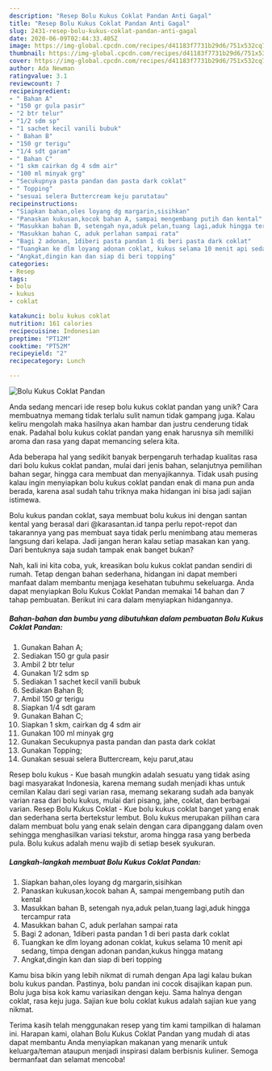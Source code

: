 ```yaml
---
description: "Resep Bolu Kukus Coklat Pandan Anti Gagal"
title: "Resep Bolu Kukus Coklat Pandan Anti Gagal"
slug: 2431-resep-bolu-kukus-coklat-pandan-anti-gagal
date: 2020-06-09T02:44:33.405Z
image: https://img-global.cpcdn.com/recipes/d41183f7731b29d6/751x532cq70/bolu-kukus-coklat-pandan-foto-resep-utama.jpg
thumbnail: https://img-global.cpcdn.com/recipes/d41183f7731b29d6/751x532cq70/bolu-kukus-coklat-pandan-foto-resep-utama.jpg
cover: https://img-global.cpcdn.com/recipes/d41183f7731b29d6/751x532cq70/bolu-kukus-coklat-pandan-foto-resep-utama.jpg
author: Ada Newman
ratingvalue: 3.1
reviewcount: 7
recipeingredient:
- " Bahan A"
- "150 gr gula pasir"
- "2 btr telur"
- "1/2 sdm sp"
- "1 sachet kecil vanili bubuk"
- " Bahan B"
- "150 gr terigu"
- "1/4 sdt garam"
- " Bahan C"
- "1 skm cairkan dg 4 sdm air"
- "100 ml minyak grg"
- "Secukupnya pasta pandan dan pasta dark coklat"
- " Topping"
- "sesuai selera Buttercream keju parutatau"
recipeinstructions:
- "Siapkan bahan,oles loyang dg margarin,sisihkan"
- "Panaskan kukusan,kocok bahan A, sampai mengembang putih dan kental"
- "Masukkan bahan B, setengah nya,aduk pelan,tuang lagi,aduk hingga tercampur rata"
- "Masukkan bahan C, aduk perlahan sampai rata"
- "Bagi 2 adonan, 1diberi pasta pandan 1 di beri pasta dark coklat"
- "Tuangkan ke dlm loyang adonan coklat, kukus selama 10 menit api sedang, timpa dengan adonan pandan,kukus hingga matang"
- "Angkat,dingin kan dan siap di beri topping"
categories:
- Resep
tags:
- bolu
- kukus
- coklat

katakunci: bolu kukus coklat 
nutrition: 161 calories
recipecuisine: Indonesian
preptime: "PT12M"
cooktime: "PT52M"
recipeyield: "2"
recipecategory: Lunch

---
```



![Bolu Kukus Coklat Pandan](https://img-global.cpcdn.com/recipes/d41183f7731b29d6/751x532cq70/bolu-kukus-coklat-pandan-foto-resep-utama.jpg)

Anda sedang mencari ide resep bolu kukus coklat pandan yang unik? Cara membuatnya memang tidak terlalu sulit namun tidak gampang juga. Kalau keliru mengolah maka hasilnya akan hambar dan justru cenderung tidak enak. Padahal bolu kukus coklat pandan yang enak harusnya sih memiliki aroma dan rasa yang dapat memancing selera kita.

Ada beberapa hal yang sedikit banyak berpengaruh terhadap kualitas rasa dari bolu kukus coklat pandan, mulai dari jenis bahan, selanjutnya pemilihan bahan segar, hingga cara membuat dan menyajikannya. Tidak usah pusing kalau ingin menyiapkan bolu kukus coklat pandan enak di mana pun anda berada, karena asal sudah tahu triknya maka hidangan ini bisa jadi sajian istimewa.

Bolu kukus pandan coklat, saya membuat bolu kukus ini dengan santan kental yang berasal dari @karasantan.id tanpa perlu repot-repot dan takarannya yang pas membuat saya tidak perlu menimbang atau memeras langsung dari kelapa. Jadi jangan heran kalau setiap masakan kan yang. Dari bentuknya saja sudah tampak enak banget bukan?


Nah, kali ini kita coba, yuk, kreasikan bolu kukus coklat pandan sendiri di rumah. Tetap dengan bahan sederhana, hidangan ini dapat memberi manfaat dalam membantu menjaga kesehatan tubuhmu sekeluarga. Anda dapat menyiapkan Bolu Kukus Coklat Pandan memakai 14 bahan dan 7 tahap pembuatan. Berikut ini cara dalam menyiapkan hidangannya.

<!--inarticleads1-->

##### Bahan-bahan dan bumbu yang dibutuhkan dalam pembuatan Bolu Kukus Coklat Pandan:

1. Gunakan  Bahan A;
1. Sediakan 150 gr gula pasir
1. Ambil 2 btr telur
1. Gunakan 1/2 sdm sp
1. Sediakan 1 sachet kecil vanili bubuk
1. Sediakan  Bahan B;
1. Ambil 150 gr terigu
1. Siapkan 1/4 sdt garam
1. Gunakan  Bahan C;
1. Siapkan 1 skm, cairkan dg 4 sdm air
1. Gunakan 100 ml minyak grg
1. Gunakan Secukupnya pasta pandan dan pasta dark coklat
1. Gunakan  Topping;
1. Gunakan sesuai selera Buttercream, keju parut,atau


Resep bolu kukus - Kue basah mungkin adalah sesuatu yang tidak asing bagi masyarakat Indonesia, karena memang sudah menjadi khas untuk cemilan Kalau dari segi varian rasa, memang sekarang sudah ada banyak varian rasa dari bolu kukus, mulai dari pisang, jahe, coklat, dan berbagai varian. Resep Bolu Kukus Coklat - Kue bolu kukus coklat banget yang enak dan sederhana serta bertekstur lembut. Bolu kukus merupakan pilihan cara dalam membuat bolu yang enak selain dengan cara dipanggang dalam oven sehingga menghasilkan variasi tekstur, aroma hingga rasa yang berbeda pula. Bolu kukus adalah menu wajib di setiap besek syukuran. 

<!--inarticleads2-->

##### Langkah-langkah membuat Bolu Kukus Coklat Pandan:

1. Siapkan bahan,oles loyang dg margarin,sisihkan
1. Panaskan kukusan,kocok bahan A, sampai mengembang putih dan kental
1. Masukkan bahan B, setengah nya,aduk pelan,tuang lagi,aduk hingga tercampur rata
1. Masukkan bahan C, aduk perlahan sampai rata
1. Bagi 2 adonan, 1diberi pasta pandan 1 di beri pasta dark coklat
1. Tuangkan ke dlm loyang adonan coklat, kukus selama 10 menit api sedang, timpa dengan adonan pandan,kukus hingga matang
1. Angkat,dingin kan dan siap di beri topping


Kamu bisa bikin yang lebih nikmat di rumah dengan Apa lagi kalau bukan bolu kukus pandan. Pastinya, bolu pandan ini cocok disajikan kapan pun. Bolu juga bisa kok kamu variasikan dengan keju. Sama halnya dengan coklat, rasa keju juga. Sajian kue bolu coklat kukus adalah sajian kue yang nikmat. 

Terima kasih telah menggunakan resep yang tim kami tampilkan di halaman ini. Harapan kami, olahan Bolu Kukus Coklat Pandan yang mudah di atas dapat membantu Anda menyiapkan makanan yang menarik untuk keluarga/teman ataupun menjadi inspirasi dalam berbisnis kuliner. Semoga bermanfaat dan selamat mencoba!
